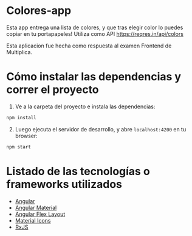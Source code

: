 # Colores-app

Esta app entrega una lista de colores, y que tras elegir color lo puedes copiar en tu portapapeles! Utiliza como API https://reqres.in/api/colors

Esta aplicacion fue hecha como respuesta al examen Frontend de Multiplica.

# Cómo instalar las dependencias y correr el proyecto

1. Ve a la carpeta del proyecto e instala las dependencias:
 ```sh
 npm install
 ```

2. Luego ejecuta el servidor de desarrollo, y abre `localhost:4200` en tu browser:
 ```sh
 npm start
 ```

# Listado de las tecnologías o frameworks utilizados

- [Angular](https://angular.io)
- [Angular Material](https://material.angular.io)
- [Angular Flex Layout](https://github.com/angular/flex-layout)
- [Material Icons](https://material.io/icons/)
- [RxJS](http://reactivex.io/rxjs)


